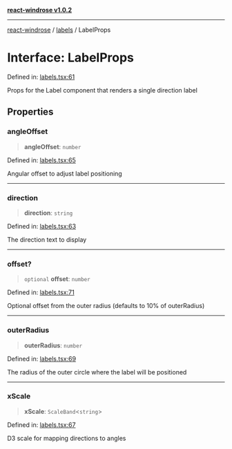 [**react-windrose v1.0.2**](../../README.md)

***

[react-windrose](../../README.md) / [labels](../README.md) / LabelProps

# Interface: LabelProps

Defined in: [labels.tsx:61](https://github.com/JulesBlm/react-windrose/blob/110788d7f0f8c8a16b24f8b46b367a8a14282451/src/labels.tsx#L61)

Props for the Label component that renders a single direction label

## Properties

### angleOffset

> **angleOffset**: `number`

Defined in: [labels.tsx:65](https://github.com/JulesBlm/react-windrose/blob/110788d7f0f8c8a16b24f8b46b367a8a14282451/src/labels.tsx#L65)

Angular offset to adjust label positioning

***

### direction

> **direction**: `string`

Defined in: [labels.tsx:63](https://github.com/JulesBlm/react-windrose/blob/110788d7f0f8c8a16b24f8b46b367a8a14282451/src/labels.tsx#L63)

The direction text to display

***

### offset?

> `optional` **offset**: `number`

Defined in: [labels.tsx:71](https://github.com/JulesBlm/react-windrose/blob/110788d7f0f8c8a16b24f8b46b367a8a14282451/src/labels.tsx#L71)

Optional offset from the outer radius (defaults to 10% of outerRadius)

***

### outerRadius

> **outerRadius**: `number`

Defined in: [labels.tsx:69](https://github.com/JulesBlm/react-windrose/blob/110788d7f0f8c8a16b24f8b46b367a8a14282451/src/labels.tsx#L69)

The radius of the outer circle where the label will be positioned

***

### xScale

> **xScale**: `ScaleBand`\<`string`\>

Defined in: [labels.tsx:67](https://github.com/JulesBlm/react-windrose/blob/110788d7f0f8c8a16b24f8b46b367a8a14282451/src/labels.tsx#L67)

D3 scale for mapping directions to angles
